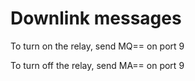 # Downlink messages

To turn on the relay, send MQ== on port 9

To turn off the relay, send MA== on port 9
